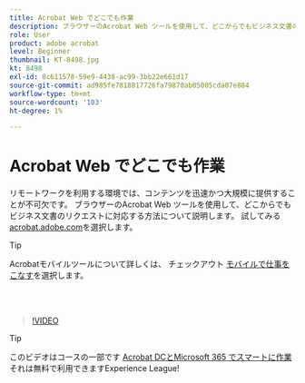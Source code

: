 ```yaml
---
title: Acrobat Web でどこでも作業
description: ブラウザーのAcrobat Web ツールを使用して、どこからでもビジネス文書のリクエストに対応する方法について説明します
role: User
product: adobe acrobat
level: Beginner
thumbnail: KT-8498.jpg
kt: 8498
exl-id: 8c611578-59e9-4438-ac99-3bb22e661d17
source-git-commit: ad985fe7818817726fa79870ab05005cda07e884
workflow-type: tm+mt
source-wordcount: '103'
ht-degree: 1%

---
```


# Acrobat Web でどこでも作業

リモートワークを利用する環境では、コンテンツを迅速かつ大規模に提供することが不可欠です。 ブラウザーのAcrobat Web ツールを使用して、どこからでもビジネス文書のリクエストに対応する方法について説明します。 試してみる [acrobat.adobe.com](https://acrobat.adobe.com/)を選択します。

>[!TIP]
>
>Acrobatモバイルツールについて詳しくは、 チェックアウト [モバイルで仕事をこなす](productivity.md)を選択します。

<br> 

>[!VIDEO](https://video.tv.adobe.com/v/337436?quality=12&learn=on&hidetitle=true)

>[!TIP]
>
>このビデオはコースの一部です [Acrobat DCとMicrosoft 365 でスマートに作業](https://experienceleague.adobe.com/?recommended=Acrobat-U-1-2021.microsoft365) それは無料で利用できますExperience League!
